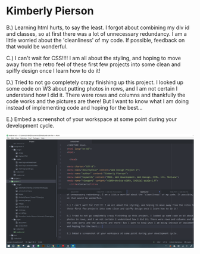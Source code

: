 # Kimberly Pierson

B.) Learning html hurts, to say the least. I forgot about combining my div id and classes, so at first there was a lot of unnecessary redundancy. I am a little worried about the 'cleanliness' of my code. If possible, feedback on that would be wonderful.

C.) I can't wait for CSS!!!! I am all about the styling, and hoping to move away from the retro feel of these first few projects into some clean and spiffy design once I learn how to do it!

D.) Tried to not go completely crazy finishing up this project. I looked up some code on W3 about putting photos in rows, and I am not certain I understand how I did it. There were rows and columns and thankfully the code works and the pictures are there! But I want to know what I am doing instead of implementing code and hoping for the best...

E.) Embed a screenshot of your workspace at some point during your development cycle.

![screenshot](./images/Capture.PNG)
